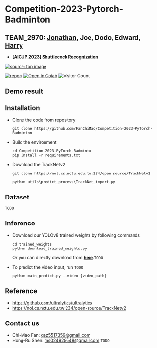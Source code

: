 # Competition-2023-Pytorch-Badminton

## TEAM_2970: [Jonathan](https://github.com/FanChiMao), Joe, Dodo, Edward, [Harry](https://github.com/SHRHarry)  

- [**[AICUP 2023] Shuttlecock Recognization**](https://aidea-web.tw/topic/cbea66cc-a993-4be8-933d-1aa9779001f8)  

<a href="https://aidea-web.tw/topic/cbea66cc-a993-4be8-933d-1aa9779001f8"><img src="https://i.imgur.com/rwfx1h8.png" title="source: top image" /></a>  

[![report](https://img.shields.io/badge/Supplementary-Report-yellow)](https://drive.google.com/file/d/1bBWmC9laZLcsNunM-4R0B0-r_z41eIDL/view?usp=sharing) 
[![Open In Colab](https://colab.research.google.com/assets/colab-badge.svg)]() 
![Visitor Count](https://visitor-badge.glitch.me/badge?page_id=Competition-2023-PyTorch-Badminton)

## Demo result  


## Installation  
- Clone the code from repository  
    ```
    git clone https://github.com/FanChiMao/Competition-2023-PyTorch-Badminton
    ```


- Build the environment
    ```
    cd Competition-2023-PyTorch-Badminto
    pip install -r requirements.txt
    ```

- Download the TrackNetv2
    ```
    git clone https://nol.cs.nctu.edu.tw:234/open-source/TrackNetv2

    python utils\predict_process\TrackNet_import.py
    ```

## Dataset  
`TODO`


## Inference 
- Download our YOLOv8 trained weights by following commands
    ```
    cd trained_weights
    python download_trained_weights.py
    ```
    Or you can directly download from [**here**]().`TODO`  


- To predict the video input, run `TODO`
    ```
    python main_predict.py --video {video_path}  
    ```

## Reference  
- https://github.com/ultralytics/ultralytics
- https://nol.cs.nctu.edu.tw:234/open-source/TrackNetv2



## Contact us  
- Chi-Mao Fan: qaz5517359@gmail.com  
- Hong-Ru Shen: ms024929548@gmail.com
`TODO`
